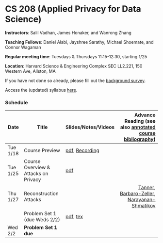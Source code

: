 # CS 208 (Applied Privacy for Data Science)

**Instructors**: Salil Vadhan, James Honaker, and Wanrong Zhang

**Teaching Fellows**: Daniel Alabi, Jayshree Sarathy, Michael Shoemate, and Connor Wagaman

**Regular meeting time**: Tuesdays & Thursdays 11:15-12:30, starting 1/25

**Location**: Harvard Science & Engineering Complex SEC LL2.221, 150 Western Ave, Allston, MA

If you have not done so already, please fill out the [background survey](https://docs.google.com/forms/d/e/1FAIpQLSfYrvV08oMJr5idotBG1eIyE6rafbKymxs_8gm9iUqpC73vKg/viewform).

Access the (updated) syllabus [here](files/cs208_spring2022_syllabus.pdf).

### Schedule

| Date     | Title                                       | Slides/Notes/Videos                                     | Advance Reading (see also [annotated course bibliography][bib])     |
| -------- | ------------------------------------------- | ------------------------------------------------------- | ------------------------------------------------------------------: |
| Tue 1/18 | Course Preview                              | [pdf][jan18:pdf], [Recording][jan18:video]              |                                                                     |
| Tue 1/25 | Course Overview & Attacks on Privacy        | [pdf][jan25:pdf]                                        |                                                                     |
| Thu 1/27 | Reconstruction Attacks                      |                                                         | [Tanner], [Barbaro-Zeller], [Narayanan-Shmatikov]                   |
|          | Problem Set 1 (due Weds 2/2)                | [pdf][hw1:pdf], [tex][hw1:tex]                          |                                                                     |
| Wed 2/2  | **Problem Set 1 due**                       |                                                         |                                                                     |

[bib]: files/cs208_annotated_bibliography.pdf

[jan18:pdf]: files/course_preview.pdf
[jan18:video]: https://harvard.zoom.us/rec/play/rNU5_swSdM3xVtAd3rTReJtniCNhE4oKY54CWsA2hIPpnt2PmZGPbO-yOvIs0NpIS9y1ilRJ6SWsvH9P.hVnF5j1z4LYMDVYM

[jan25:pdf]: presentations/overview-reidentification.pdf

[Tanner]: https://www.forbes.com/sites/adamtanner/2013/04/25/harvard-professor-re-identifies-anonymous-volunteers-in-dna-study/#4b8a122d92c9
[Barbaro-Zeller]: https://www.nytimes.com/2006/08/09/technology/09aol.html
[Narayanan-Shmatikov]: https://dl.acm.org/citation.cfm?id=1743558

[hw1:pdf]: homework/hw1.pdf
[hw1:tex]: homework/hw1.tex
